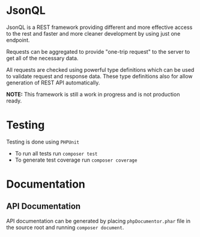 # JsonQL

JsonQL is a REST framework providing different and more effective access to the rest and faster and more cleaner development by using just one endpoint.

Requests can be aggregated to provide "one-trip request" to the server to get all of the necessary data.

All requests are checked using powerful type definitions which can be used to validate request and response data.
These type definitions also for allow generation of REST API automatically.

__NOTE:__ This framework is still a work in progress and is not production ready.

# Testing

Testing is done using `PHPUnit`

* To run all tests run `composer test`
* To generate test coverage run `composer coverage`

# Documentation


## API Documentation
API documentation can be generated by placing `phpDocumentor.phar` file in the source root and running `composer document`.